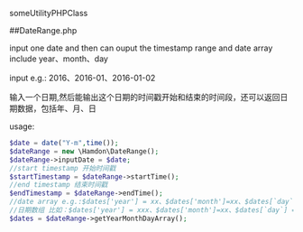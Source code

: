 
someUtilityPHPClass


##DateRange.php

input one date and then can ouput the timestamp range and date array include year、month、day

input e.g.:
2016、2016-01、2016-01-02
 

输入一个日期,然后能输出这个日期的时间戳开始和结束的时间段，还可以返回日期数据，包括年、月、日

usage:
```php
$date = date("Y-m",time());
$dateRange = new \Hamdon\DateRange();
$dateRange->inputDate = $date;
//start timestamp 开始时间戳
$startTimestamp = $dateRange->startTime();
//end timestamp 结束时间戳
$endTimestamp = $dateRange->endTime();
//date array e.g.:$dates['year'] = xx、$dates['month']=xx、$dates[`day`] = 0 
//日期数组 比如：$dates['year'] = xxx、$dates['month']=xx、$dates[`day`] = 0 
$dates = $dateRange->getYearMonthDayArray();

```








